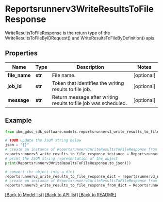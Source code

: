 # Reportsrunnerv3WriteResultsToFileResponse

WriteResultsToFileResponse is the return type of the WriteResultsToFileByIDRequest() and WriteResultsToFileByDefinition() apis.

## Properties

Name | Type | Description | Notes
------------ | ------------- | ------------- | -------------
**file_name** | **str** | File name. | [optional] 
**job_id** | **str** | Token that identifies the writing results to file job. | [optional] 
**message** | **str** | Return message after writing results to file job was scheduled. | [optional] 

## Example

```python
from ibm_gdsc_sdk_software.models.reportsrunnerv3_write_results_to_file_response import Reportsrunnerv3WriteResultsToFileResponse

# TODO update the JSON string below
json = "{}"
# create an instance of Reportsrunnerv3WriteResultsToFileResponse from a JSON string
reportsrunnerv3_write_results_to_file_response_instance = Reportsrunnerv3WriteResultsToFileResponse.from_json(json)
# print the JSON string representation of the object
print(Reportsrunnerv3WriteResultsToFileResponse.to_json())

# convert the object into a dict
reportsrunnerv3_write_results_to_file_response_dict = reportsrunnerv3_write_results_to_file_response_instance.to_dict()
# create an instance of Reportsrunnerv3WriteResultsToFileResponse from a dict
reportsrunnerv3_write_results_to_file_response_from_dict = Reportsrunnerv3WriteResultsToFileResponse.from_dict(reportsrunnerv3_write_results_to_file_response_dict)
```
[[Back to Model list]](../README.md#documentation-for-models) [[Back to API list]](../README.md#documentation-for-api-endpoints) [[Back to README]](../README.md)


